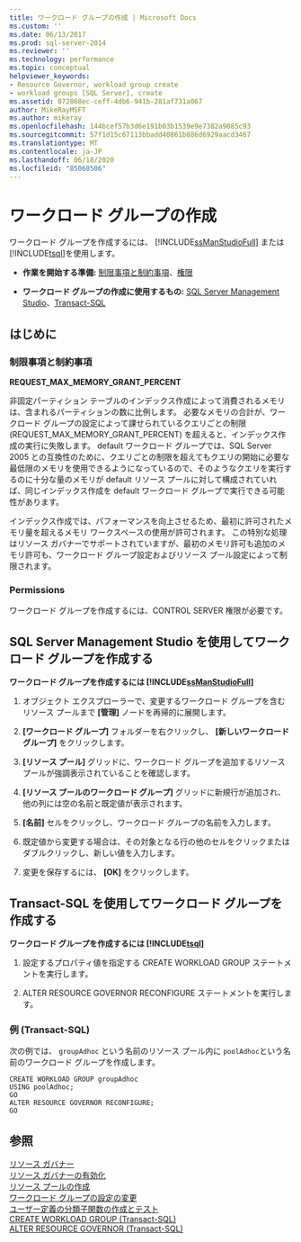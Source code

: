 ```yaml
---
title: ワークロード グループの作成 | Microsoft Docs
ms.custom: ''
ms.date: 06/13/2017
ms.prod: sql-server-2014
ms.reviewer: ''
ms.technology: performance
ms.topic: conceptual
helpviewer_keywords:
- Resource Governor, workload group create
- workload groups [SQL Server], create
ms.assetid: 072868ec-ceff-4db6-941b-281af731a067
author: MikeRayMSFT
ms.author: mikeray
ms.openlocfilehash: 144bcef57b3d6e191b03b1539e9e7382a9085c93
ms.sourcegitcommit: 57f1d15c67113bbadd40861b886d6929aacd3467
ms.translationtype: MT
ms.contentlocale: ja-JP
ms.lasthandoff: 06/18/2020
ms.locfileid: "85068506"
---
```

# <a name="create-a-workload-group"></a>ワークロード グループの作成
  ワークロード グループを作成するには、 [!INCLUDE[ssManStudioFull](../../includes/ssmanstudiofull-md.md)] または [!INCLUDE[tsql](../../includes/tsql-md.md)]を使用します。  
  
-   **作業を開始する準備:** [制限事項と制約事項](#LimitationsRestrictions)、[権限](#Permissions)  
  
-   **ワークロード グループの作成に使用するもの:** [SQL Server Management Studio](#CreWGProp)、[Transact-SQL](#CreWGTSQL)  
  
##  <a name="before-you-begin"></a><a name="BeforeYouBegin"></a> はじめに  
  
###  <a name="limitations-and-restrictions"></a><a name="LimitationsRestrictions"></a> 制限事項と制約事項  
 **REQUEST_MAX_MEMORY_GRANT_PERCENT**  
  
 非固定パーティション テーブルのインデックス作成によって消費されるメモリは、含まれるパーティションの数に比例します。 必要なメモリの合計が、ワークロード グループの設定によって課せられているクエリごとの制限 (REQUEST_MAX_MEMORY_GRANT_PERCENT) を超えると、インデックス作成の実行に失敗します。 default ワークロード グループでは、SQL Server 2005 との互換性のために、クエリごとの制限を超えてもクエリの開始に必要な最低限のメモリを使用できるようになっているので、そのようなクエリを実行するのに十分な量のメモリが default リソース プールに対して構成されていれば、同じインデックス作成を default ワークロード グループで実行できる可能性があります。  
  
 インデックス作成では、パフォーマンスを向上させるため、最初に許可されたメモリ量を超えるメモリ ワークスペースの使用が許可されます。 この特別な処理はリソース ガバナーでサポートされていますが、最初のメモリ許可も追加のメモリ許可も、ワークロード グループ設定およびリソース プール設定によって制限されます。  
  
###  <a name="permissions"></a><a name="Permissions"></a> Permissions  
 ワークロード グループを作成するには、CONTROL SERVER 権限が必要です。  
  
##  <a name="create-a-workload-group-using-sql-server-management-studio"></a><a name="CreWGProp"></a> SQL Server Management Studio を使用してワークロード グループを作成する  
 **ワークロード グループを作成するには [!INCLUDE[ssManStudioFull](../../includes/ssmanstudiofull-md.md)]**  
  
1.  オブジェクト エクスプローラーで、変更するワークロード グループを含むリソース プールまで **[管理]** ノードを再帰的に展開します。  
  
2.  **[ワークロード グループ]** フォルダーを右クリックし、 **[新しいワークロード グループ]** をクリックします。  
  
3.  **[リソース プール]** グリッドに、ワークロード グループを追加するリソース プールが強調表示されていることを確認します。  
  
4.  **[リソース プールのワークロード グループ]** グリッドに新規行が追加され、他の列には空の名前と既定値が表示されます。  
  
5.  **[名前]** セルをクリックし、ワークロード グループの名前を入力します。  
  
6.  既定値から変更する場合は、その対象となる行の他のセルをクリックまたはダブルクリックし、新しい値を入力します。  
  
7.  変更を保存するには、 **[OK]** をクリックします。  
  
##  <a name="create-a-workload-group-using-transact-sql"></a><a name="CreWGTSQL"></a> Transact-SQL を使用してワークロード グループを作成する  
 **ワークロード グループを作成するには [!INCLUDE[tsql](../../includes/tsql-md.md)]**  
  
1.  設定するプロパティ値を指定する CREATE WORKLOAD GROUP ステートメントを実行します。  
  
2.  ALTER RESOURCE GOVERNOR RECONFIGURE ステートメントを実行します。  
  
### <a name="example-transact-sql"></a>例 (Transact-SQL)  
 次の例では、 `groupAdhoc` という名前のリソース プール内に `poolAdhoc`という名前のワークロード グループを作成します。  
  
```  
CREATE WORKLOAD GROUP groupAdhoc  
USING poolAdhoc;  
GO  
ALTER RESOURCE GOVERNOR RECONFIGURE;  
GO  
```  
  
## <a name="see-also"></a>参照  
 [リソース ガバナー](resource-governor.md)   
 [リソース ガバナーの有効化](enable-resource-governor.md)   
 [リソース プールの作成](create-a-resource-pool.md)   
 [ワークロード グループの設定の変更](change-workload-group-settings.md)   
 [ユーザー定義の分類子関数の作成とテスト](create-and-test-a-classifier-user-defined-function.md)   
 [CREATE WORKLOAD GROUP &#40;Transact-SQL&#41;](/sql/t-sql/statements/create-workload-group-transact-sql)   
 [ALTER RESOURCE GOVERNOR &#40;Transact-SQL&#41;](/sql/t-sql/statements/alter-resource-governor-transact-sql)  
  
  
